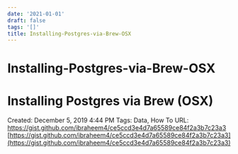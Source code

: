 ```yaml
---
date: '2021-01-01'
draft: false
tags: '[]'
title: Installing-Postgres-via-Brew-OSX
---
```


# Installing-Postgres-via-Brew-OSX

# Installing Postgres via Brew (OSX)
Created: December 5, 2019 4:44 PM
Tags: Data, How To
URL: https://gist.github.com/ibraheem4/ce5ccd3e4d7a65589ce84f2a3b7c23a3
[https://gist.github.com/ibraheem4/ce5ccd3e4d7a65589ce84f2a3b7c23a3](https://gist.github.com/ibraheem4/ce5ccd3e4d7a65589ce84f2a3b7c23a3)
